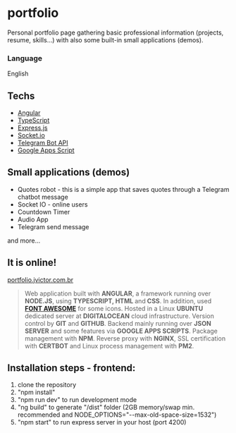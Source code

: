 # portfolio

Personal portfolio page gathering basic professional information (projects, resume, skills...) with also some built-in small applications (demos).

### Language

English

## Techs

- [Angular](https://angular.io/)
- [TypeScript](https://www.typescriptlang.org/)
- [Express.js](https://expressjs.com/)
- [Socket.io](https://socket.io/)
- [Telegram Bot API](https://core.telegram.org/bots/api)
- [Google Apps Script](https://www.google.com/script/start/)

## Small applications (demos)

- Quotes robot - this is a simple app that saves quotes through a Telegram chatbot message
- Socket IO - online users
- Countdown Timer
- Audio App
- Telegram send message

and more...

## It is online!

[portfolio.jvictor.com.br](https://portfolio.jvictor.com.br/)
>Web application built with <b>ANGULAR</b>, a framework running over <b>NODE.JS</b>, using <b>TYPESCRIPT, HTML </b>and<b> CSS</b>. In addition, used <a href="https://fontawesome.com/license"><b>FONT AWESOME</b></a> for some icons. Hosted in a Linux <b>UBUNTU</b> dedicated server at <b>DIGITALOCEAN</b> cloud infrastructure. Version control by <b>GIT</b> and <b>GITHUB</b>. Backend mainly running over <b>JSON SERVER</b> and some features via <b>GOOGLE APPS SCRIPTS</b>. Package management with <b>NPM</b>. Reverse proxy with <b>NGINX</b>, SSL certification with <b>CERTBOT</b> and Linux process management with <b>PM2</b>.

## Installation steps - frontend:

1. clone the repository
2. "npm install"
3. "npm run dev" to run development mode
4. "ng build" to generate "/dist" folder (2GB memory/swap min. recommended and NODE_OPTIONS="--max-old-space-size=1532")
5. "npm start" to run express server in your host (port 4200)
